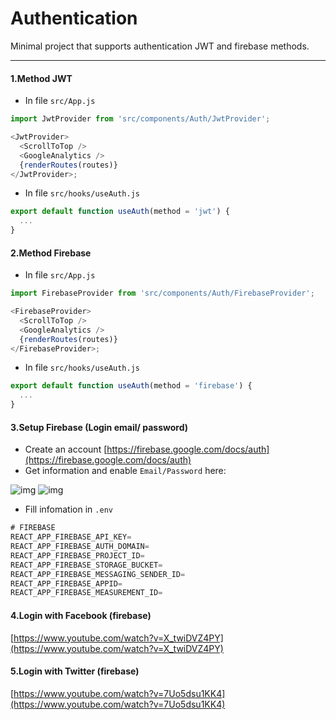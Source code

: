 # Authentication

Minimal project that supports authentication JWT and firebase methods.

---

#### 1.Method JWT

- In file `src/App.js`

```js
import JwtProvider from 'src/components/Auth/JwtProvider';

<JwtProvider>
  <ScrollToTop />
  <GoogleAnalytics />
  {renderRoutes(routes)}
</JwtProvider>;
```

- In file `src/hooks/useAuth.js`

```js
export default function useAuth(method = 'jwt') {
  ...
}
```

#### 2.Method Firebase

- In file `src/App.js`

```js
import FirebaseProvider from 'src/components/Auth/FirebaseProvider';

<FirebaseProvider>
  <ScrollToTop />
  <GoogleAnalytics />
  {renderRoutes(routes)}
</FirebaseProvider>;
```

- In file `src/hooks/useAuth.js`

```js
export default function useAuth(method = 'firebase') {
  ...
}
```

#### 3.Setup Firebase (Login email/ password)

- Create an account [https://firebase.google.com/docs/auth](https://firebase.google.com/docs/auth)
- Get information and enable `Email/Password` here:

![img](https://res.cloudinary.com/trinhmai/image/upload/v1611557267/upload_minimal/docs/firebase_1.jpg)
![img](https://res.cloudinary.com/trinhmai/image/upload/v1611557267/upload_minimal/docs/firebase_2.jpg)

- Fill infomation in `.env`

```js
# FIREBASE
REACT_APP_FIREBASE_API_KEY=
REACT_APP_FIREBASE_AUTH_DOMAIN=
REACT_APP_FIREBASE_PROJECT_ID=
REACT_APP_FIREBASE_STORAGE_BUCKET=
REACT_APP_FIREBASE_MESSAGING_SENDER_ID=
REACT_APP_FIREBASE_APPID=
REACT_APP_FIREBASE_MEASUREMENT_ID=
```

#### 4.Login with Facebook (firebase)

[https://www.youtube.com/watch?v=X_twiDVZ4PY](https://www.youtube.com/watch?v=X_twiDVZ4PY)

#### 5.Login with Twitter (firebase)

[https://www.youtube.com/watch?v=7Uo5dsu1KK4](https://www.youtube.com/watch?v=7Uo5dsu1KK4)
